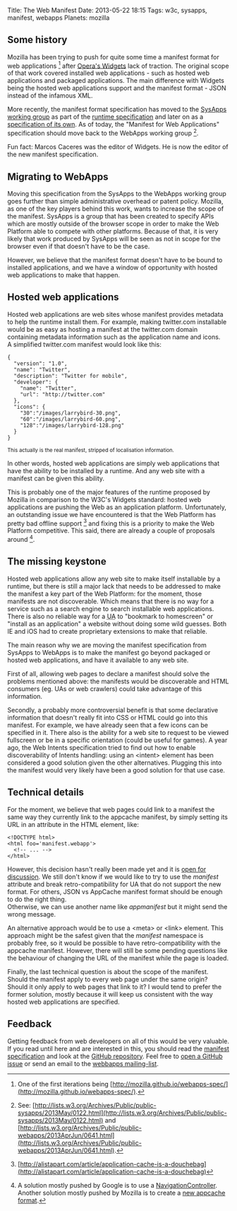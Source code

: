 Title: The Web Manifest
Date: 2013-05-22 18:15
Tags: w3c, sysapps, manifest, webapps
Planets: mozilla

Some history
------------

Mozilla has been trying to push for quite some time a manifest format for web
applications [^1] after [Opera's Widgets](http://www.w3.org/TR/widgets/) lack of
traction. The original scope of that work covered installed web applications -
such as hosted web applications and packaged applications. The main difference with
Widgets being the hosted web applications support and the manifest format - JSON
instead of the infamous XML.

More recently, the manifest format specification has moved to the [SysApps
working group](http://www.w3.org/2012/sysapps/) as part of the [runtime
specification](http://www.w3.org/2012/sysapps/runtime/) and later on as a
[specification of its own](http://www.w3.org/2012/sysapps/manifest/).
As of today, the "Manifest for Web Applications" specification should move back
to the WebApps working group [^2].

Fun fact: Marcos Caceres was the editor of Widgets. He is now the editor of the
new manifest specification.

Migrating to WebApps
--------------------

Moving this specification from the SysApps to the WebApps working group goes
further than simple administrative overhead or patent policy. Mozilla, as one of
the key players behind this work, wants to increase the scope of the manifest.
SysApps is a group that has been created to specify APIs which are mostly outside
of the browser scope in order to make the Web Platform able to compete with
other platforms. Because of that, it is very likely that work produced by
SysApps will be seen as not in scope for the browser even if that doesn't have
to be the case.

However, we believe that the manifest format doesn't have to be bound to
installed applications, and we have a window of opportunity with hosted web
applications to make that happen.

Hosted web applications
-----------------------

Hosted web applications are web sites whose manifest provides metadata to help
the runtime install them. For example, making twitter.com installable would be
as easy as hosting a manifest at the twitter.com domain containing metadata
information such as the application name and icons.  
A simplified twitter.com manifest would look like this:

    {
      "version": "1.0",
      "name": "Twitter",
      "description": "Twitter for mobile",
      "developer": {
        "name": "Twitter",
        "url": "http://twitter.com"
      },
      "icons": {
        "30":"/images/larrybird-30.png",
        "60":"/images/larrybird-60.png",
        "128":"/images/larrybird-128.png"
      }
    }
<small>This actually is the real manifest, stripped of localisation information.</small>

In other words, hosted web applications are simply web applications
that have the ability to be installed by a runtime. And any web site with a
manifest can be given this ability.

This is probably one of the major features of the runtime proposed by Mozilla in
comparison to the W3C's Widgets standard: hosted web applications are pushing
the Web as an application platform. Unfortunately, an outstanding issue we have
encountered is that the Web Platform has pretty bad offline support [^3] and
fixing this is a priority to make the Web Platform competitive. This said, there
are already a couple of proposals around [^4].

The missing keystone
--------------------

Hosted web applications allow any web site to make itself installable by a
runtime, but there is still a major lack that needs to be addressed to make the
manifest a key part of the Web Platform: for the moment, those manifests are not
discoverable. Which means that there is no way for a service such as a search
engine to search installable web applications. There is also no reliable way
for a <abbr title='User Agent'>UA</abbr> to "bookmark to homescreen" or "install
as an application" a website without doing some wild guesses. Both IE and iOS
had to create proprietary extensions to make that reliable.

The main reason why we are moving the manifest specification from SysApps to
WebApps is to make the manifest go beyond packaged or hosted web applications,
and have it available to any web site.

First of all, allowing web pages to declare a manifest should solve the problems
mentioned above: the manifests would be discoverable and HTML consumers (eg. UAs
or web crawlers) could take advantage of this information.

Secondly, a probably more controversial benefit is that some declarative
information that doesn't really fit into CSS or HTML could go into this
manifest. For example, we have already seen that a few icons can be specified
in it. There also is the ability for a web site to request to be viewed
fullscreen or be in a specific orientation (could be useful for games). A year
ago, the Web Intents specification tried to find out how to enable
discoverability of Intents handling: using an &lt;intent&gt; element has been
considered a good solution given the other alternatives. Plugging this into the
manifest would very likely have been a good solution for that use case.

Technical details
-----------------

For the moment, we believe that web pages could link to a manifest the same way
they currently link to the appcache manifest, by simply setting its URL in an
attribute in the HTML element, like:

    <!DOCTYPE html>
    <html foo='manifest.webapp'>
      <!-- ... -->
    </html>

However, this decision hasn't really been made yet and it is [open for
discussion](https://github.com/w3c/manifest/issues/17). We still don't know if
we would like to try to use the _manifest_ attribute and break
retro-compatibility for UA that do not support the new format. For others, JSON
vs AppCache manifest format should be enough to do the right thing.  
Otherwise, we can use another name like _appmanifest_ but it might send the
wrong message.

An alternative approach would be to use a &lt;meta&gt; or &lt;link&gt; element.
This approach might be the safest given that the _manifest_ namespace is
probably free, so it would be possible to have retro-compatibility with the
appcache manifest. However, there will still be some pending questions like the
behaviour of changing the URL of the manifest while the page is loaded.

Finally, the last technical question is about the scope of the manifest. Should
the manifest apply to every web page under the same origin? Should it only apply
to web pages that link to it? I would tend to prefer the former solution, mostly
because it will keep us consistent with the way hosted web applications are
specified.

Feedback
--------

Getting feedback from web developers on all of this would be very valuable. If
you read until here and are interested in this, you should read the [manifest
specification](http://www.w3.org/2012/sysapps/manifest/) and look at the [GitHub
repository](https://github.com/w3c/manifest). Feel free to [open a GitHub issue](https://github.com/w3c/manifest/issues/new) or send an email to the [webbapps mailing-list](http://lists.w3.org/Archives/Public/public-webapps/).

[^1]: One of the first iterations being [http://mozilla.github.io/webapps-spec/](http://mozilla.github.io/webapps-spec/).
[^2]: See: [http://lists.w3.org/Archives/Public/public-sysapps/2013May/0122.html](http://lists.w3.org/Archives/Public/public-sysapps/2013May/0122.html) and [http://lists.w3.org/Archives/Public/public-webapps/2013AprJun/0641.html](http://lists.w3.org/Archives/Public/public-webapps/2013AprJun/0641.html).
[^3]: [http://alistapart.com/article/application-cache-is-a-douchebag](http://alistapart.com/article/application-cache-is-a-douchebag)
[^4]: A solution mostly pushed by Google is to use a [NavigationController](https://github.com/slightlyoff/NavigationController). Another solution mostly pushed by Mozilla
is to create a [new appcache format](http://lists.w3.org/Archives/Public/public-webapps/2013JanMar/0977.html).